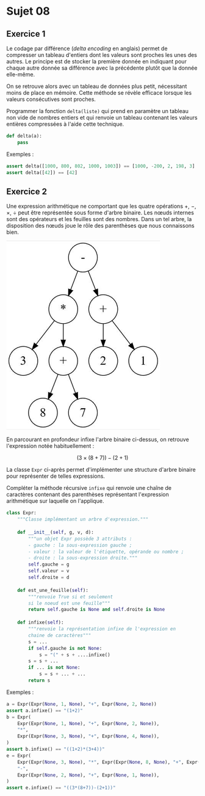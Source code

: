 # Sujet 08

## Exercice 1

Le codage par différence (_delta encoding_ en anglais) permet de compresser un tableau
d'entiers dont les valeurs sont proches les unes des autres. Le principe est de stocker la
première donnée en indiquant pour chaque autre donnée sa différence avec la précédente
plutôt que la donnée elle-même.

On se retrouve alors avec un tableau de données plus petit, nécessitant
moins de place en mémoire. Cette méthode se révèle efficace lorsque les valeurs consécutives
sont proches.

Programmer la fonction `delta(liste)` qui prend en paramètre un tableau non vide de nombres entiers
et qui renvoie un tableau contenant les valeurs entières compressées à l'aide cette technique.

```python
def delta(a):
    pass
```

Exemples :

```python
assert delta([1000, 800, 802, 1000, 1003]) == [1000, -200, 2, 198, 3]
assert delta([42]) == [42]
```

## Exercice 2

Une expression arithmétique ne comportant que les quatre opérations +, −, ×, ÷ peut être
représentée sous forme d'arbre binaire. Les nœuds internes sont des opérateurs et les feuilles
sont des nombres. Dans un tel arbre, la disposition des nœuds joue le rôle des parenthèses que
nous connaissons bien.

![alt text](images/image-1.png)

En parcourant en profondeur infixe l'arbre binaire ci-dessus, on retrouve l'expression notée habituellement :

$$(3 \times (8 + 7)) − (2 + 1)$$

La classe `Expr` ci-après permet d'implémenter une structure d'arbre binaire pour représenter de telles expressions.

Compléter la méthode récursive `infixe` qui renvoie une chaîne de caractères contenant des parenthèses représentant l'expression arithmétique sur laquelle on l'applique.

```python
class Expr:
    """Classe implémentant un arbre d'expression."""

    def __init__(self, g, v, d):
        """un objet Expr possède 3 attributs :
        - gauche : la sous-expression gauche ;
        - valeur : la valeur de l'étiquette, opérande ou nombre ;
        - droite : la sous-expression droite."""
        self.gauche = g
        self.valeur = v
        self.droite = d

    def est_une_feuille(self):
        """renvoie True si et seulement
        si le noeud est une feuille"""
        return self.gauche is None and self.droite is None

    def infixe(self):
        """renvoie la représentation infixe de l'expression en
        chaine de caractères"""
        s = ...
        if self.gauche is not None:
            s = "(" + s + ....infixe()
        s = s + ...
        if ... is not None:
            s = s + ... + ...
        return s
```

Exemples :

```python
a = Expr(Expr(None, 1, None), "+", Expr(None, 2, None))
assert a.infixe() == "(1+2)"
b = Expr(
    Expr(Expr(None, 1, None), "+", Expr(None, 2, None)),
    "*",
    Expr(Expr(None, 3, None), "+", Expr(None, 4, None)),
)
assert b.infixe() == "((1+2)*(3+4))"
e = Expr(
    Expr(Expr(None, 3, None), "*", Expr(Expr(None, 8, None), "+", Expr(None, 7, None))),
    "-",
    Expr(Expr(None, 2, None), "+", Expr(None, 1, None)),
)
assert e.infixe() == "((3*(8+7))-(2+1))"
```
